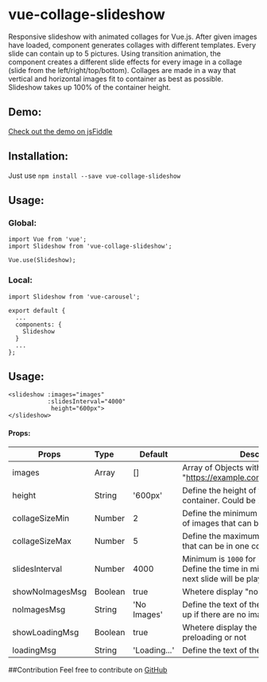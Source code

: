 # vue-collage-slideshow
Responsive slideshow with animated collages for Vue.js.
After given images have loaded, component generates collages with different templates.
Every slide can contain up to 5 pictures.
Using transition animation, the component creates a different slide effects for every image in a collage (slide from the left/right/top/bottom).
Collages are made in a way that vertical and horizontal images fit to container as best as possible.
Slideshow takes up 100% of the container height.
## Demo:
[Check out the demo on jsFiddle](https://jsfiddle.net/dmykhailova/xwgasdt7/show/)
## Installation:
Just use `npm install --save vue-collage-slideshow`
## Usage:
### Global:
```
import Vue from 'vue';
import Slideshow from 'vue-collage-slideshow';

Vue.use(Slideshow);
```
### Local:
```
import Slideshow from 'vue-carousel';

export default {
  ...
  components: {
    Slideshow
  }
  ...
};
```

## Usage:
```
<slideshow :images="images" 
           :slidesInterval="4000"
            height="600px">
</slideshow>
```
#### Props:

| Props               | Type      | Default                                         | Description  |
| --------------------|:----------| ------------------------------------------------|--------------|
| images              | Array     | []                                              | Array of Objects with a structure: {image: "https://example.com/images/picture.jpg"} |
| height              | String    | '600px'                                         | Define the height of the slideshow container. Could be 100% etc  |
| collageSizeMin      | Number    |  2                                              | Define the minimum collage size (number of images that can be in one collage) |
| collageSizeMax      | Number    |  5                                              | Define the maximum number of images that can be in one collage |
| slidesInterval      | Number    | 4000                                            | Minimum is `1000` for better experience. Define the time in miliseconds before the next slide will be played |
| showNoImagesMsg     | Boolean   | true                                            | Whetere display "no images" text or not |
| noImagesMsg         | String    | 'No Images'                                     | Define the text of the message that shows up if there are no images |
| showLoadingMsg      | Boolean   | true                                            | Whetere display the loader for images preloading or not |
| loadingMsg          | String    | 'Loading...'                                    | Define the text of the preloader message |

##Contribution
Feel free to contribute on [GitHub](https://github.com/edicasoft/vue-collage-slideshow)
